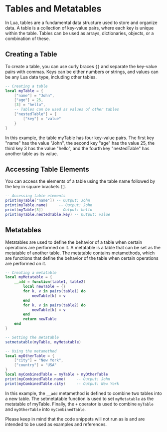 # Tables and Metatables

In Lua, tables are a fundamental data structure used to store and organize data. A table is a collection of key-value pairs, where each key is unique within the table. Tables can be used as arrays, dictionaries, objects, or a combination of these.

## Creating a Table
To create a table, you can use curly braces `{}` and separate the key-value pairs with commas. Keys can be either numbers or strings, and values can be any Lua data type, including other tables.

```lua
-- Creating a table
local myTable = {
    ["name"] = "John",
    ["age"] = 25,
    [3] = "hello",
    -- Tables can be used as values of other tables
    ["nestedTable"] = {
        ["key"] = "value"
    }
}
```

In this example, the table myTable has four key-value pairs. The first key "name" has the value "John", the second key "age" has the value 25, the third key 3 has the value "hello", and the fourth key "nestedTable" has another table as its value.

## Accessing Table Elements
You can access the elements of a table using the table name followed by the key in square brackets `[]`.

```lua
-- Accessing table elements
print(myTable["name"]) -- Output: John
print(myTable.name)     -- Output: John
print(myTable[3])      -- Output: hello
print(myTable.nestedTable.key) -- Output: value
```
## Metatables

Metatables are used to define the behavior of a table when certain operations are performed on it. A metatable is a table that can be set as the metatable of another table. The metatable contains metamethods, which are functions that define the behavior of the table when certain operations are performed on it.

```lua
-- Creating a metatable
local myMetatable = {
    __add = function(table1, table2)
        local newTable = {}
        for k, v in pairs(table1) do
            newTable[k] = v
        end
        for k, v in pairs(table2) do
            newTable[k] = v
        end
        return newTable
    end
}

-- Setting the metatable
setmetatable(myTable, myMetatable)

-- Using the metamethod
local myOtherTable = {
    ["city"] = "New York",
    ["country"] = "USA"
}
local myCombinedTable = myTable + myOtherTable
print(myCombinedTable.name)     -- Output: John
print(myCombinedTable.city)     -- Output: New York
```

In this example, the `__add` metamethod is defined to combine two tables into a new table. The setmetatable function is used to set `myMetatable` as the metatable of myTable. Finally, the `+` operator is used to combine `myTable` and `myOtherTable` into `myCombinedTable`.

Please keep in mind that the code snippets will not run as is and are intended to be used as examples and references.